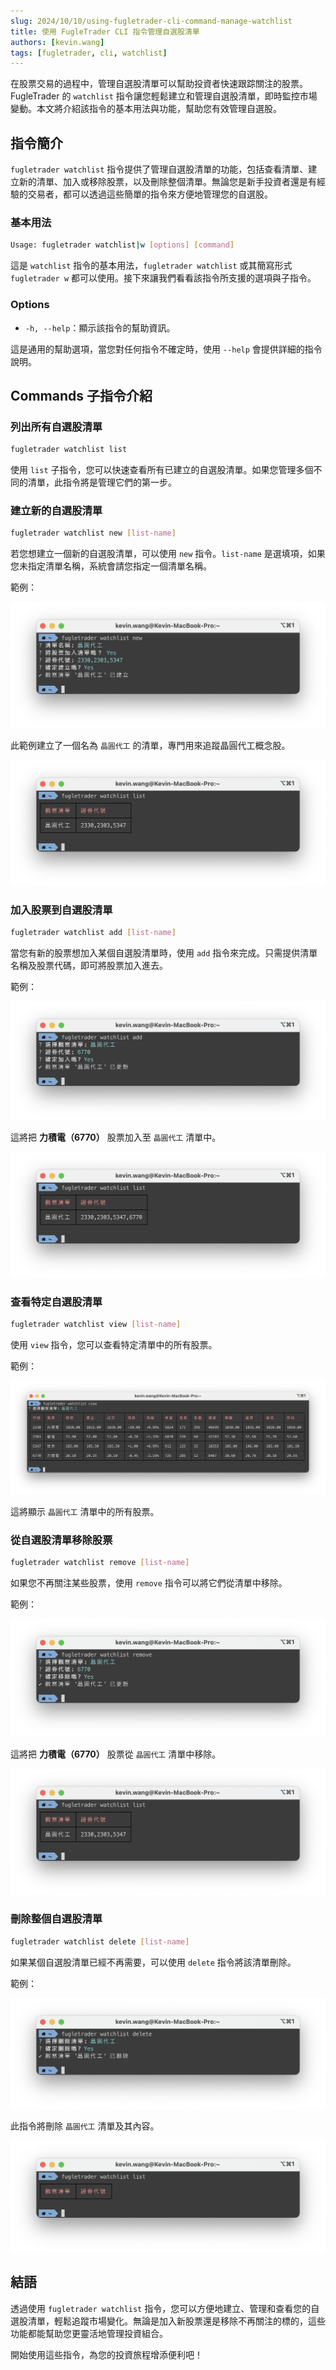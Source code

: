 ```yaml
---
slug: 2024/10/10/using-fugletrader-cli-command-manage-watchlist
title: 使用 FugleTrader CLI 指令管理自選股清單
authors: [kevin.wang]
tags: [fugletrader, cli, watchlist]
---
```


在股票交易的過程中，管理自選股清單可以幫助投資者快速跟踪關注的股票。FugleTrader 的 `watchlist` 指令讓您輕鬆建立和管理自選股清單，即時監控市場變動。本文將介紹該指令的基本用法與功能，幫助您有效管理自選股。

<!--truncate-->

## 指令簡介

`fugletrader watchlist` 指令提供了管理自選股清單的功能，包括查看清單、建立新的清單、加入或移除股票，以及刪除整個清單。無論您是新手投資者還是有經驗的交易者，都可以透過這些簡單的指令來方便地管理您的自選股。

### 基本用法

```bash
Usage: fugletrader watchlist|w [options] [command]
```

這是 `watchlist` 指令的基本用法，`fugletrader watchlist` 或其簡寫形式 `fugletrader w` 都可以使用。接下來讓我們看看該指令所支援的選項與子指令。

### Options

- `-h, --help`：顯示該指令的幫助資訊。

這是通用的幫助選項，當您對任何指令不確定時，使用 `--help` 會提供詳細的指令說明。

## Commands 子指令介紹

### 列出所有自選股清單

```bash
fugletrader watchlist list
```

使用 `list` 子指令，您可以快速查看所有已建立的自選股清單。如果您管理多個不同的清單，此指令將是管理它們的第一步。

### 建立新的自選股清單

```bash
fugletrader watchlist new [list-name]
```

若您想建立一個新的自選股清單，可以使用 `new` 指令。`list-name` 是選填項，如果您未指定清單名稱，系統會請您指定一個清單名稱。

範例：

![](./fugletrader-watchlist-new.png)

此範例建立了一個名為 `晶圓代工` 的清單，專門用來追蹤晶圓代工概念股。

![](./fugletrader-watchlist-list-1.png)

### 加入股票到自選股清單

```bash
fugletrader watchlist add [list-name]
```

當您有新的股票想加入某個自選股清單時，使用 `add` 指令來完成。只需提供清單名稱及股票代碼，即可將股票加入進去。

範例：

![](./fugletrader-watchlist-add.png)

這將把 **力積電（6770）** 股票加入至 `晶圓代工` 清單中。

![](./fugletrader-watchlist-list-2.png)

### 查看特定自選股清單

```bash
fugletrader watchlist view [list-name]
```

使用 `view` 指令，您可以查看特定清單中的所有股票。

範例：

![](./fugletrader-watchlist-view.png)

這將顯示 `晶圓代工` 清單中的所有股票。

### 從自選股清單移除股票

```bash
fugletrader watchlist remove [list-name]
```

如果您不再關注某些股票，使用 `remove` 指令可以將它們從清單中移除。

範例：

![](./fugletrader-watchlist-remove.png)

這將把 **力積電（6770）** 股票從 `晶圓代工` 清單中移除。

![](./fugletrader-watchlist-list-3.png)

### 刪除整個自選股清單

```bash
fugletrader watchlist delete [list-name]
```

如果某個自選股清單已經不再需要，可以使用 `delete` 指令將該清單刪除。

範例：

![](./fugletrader-watchlist-delete.png)

此指令將刪除 `晶圓代工` 清單及其內容。

![](./fugletrader-watchlist-list-4.png)

## 結語

透過使用 `fugletrader watchlist` 指令，您可以方便地建立、管理和查看您的自選股清單，輕鬆追蹤市場變化。無論是加入新股票還是移除不再關注的標的，這些功能都能幫助您更靈活地管理投資組合。

開始使用這些指令，為您的投資旅程增添便利吧！
